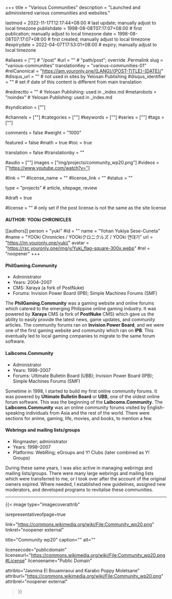 +++
title = "Various Communities"
description = "Launched and administered various communities and websites."

lastmod = 2022-11-17T12:17:44+08:00                 # last update; manually adjust to local timezone
publishdate = 1998-08-08T07:17:07+08:00             # first publication; manually adjust to local timezone
date = 1998-08-08T07:17:07+08:00                    # first created; manually adjust to local timezone
#expirydate = 2022-04-07T17:53:01+08:00              # expiry; manually adjust to local timezone

#aliases = [""]                                        # "/post"
#url = ""                                              # "path/post"; override .Permalink
slug = "various-communities"
translationKey = "various-communities-01"
#relCanonical = "https://iam.youronly.one/{LANG}/{POST-TITLE}-{DATE}/"
#disqus_url = ""                                       # not used in sites by Yelosan Publishing
#disqus_identifier = ""                                # set if date of this content is different from main translation

#redirectto = ""                                       # Yelosan Publishing: used in _index.md
#metarobots = "noindex"                                # Yelosan Publishing: used in _index.md

#syndication = [""]

#channels = [""]
#categories = [""]
#keywords = [""]
#series = [""]
#tags = [""]

comments = false
#weight = "1000"

featured = false
#math = true
#toc = true

translation = false
#translationby = ""

#audio = [""]
images = ["img/projects/community_wp20.png"]
#videos = ["https://www.youtube.com/watch?v="]

#link = ""
#license_name = ""
#license_link = ""
#status = ""

type = "projects"                                             # article, sitepage, review

#draft = true

#license = ""                                          # only set if the post license is not the same as the site license

#### AUTHOR: YOOki CHRONICLES ####
[[authors]]
  person = "yuki"
  #id = ""
  name = "Yohan Yukiya Sese-Cuneta"
  #name = "YOOki Chronicles / YOOkiクロニクルズ / YOOki 연대기"
  url = "https://im.youronly.one/yuki/"
  avatar = "https://rsc.youronly.one/img/y/Yuki_flag-square-300x.webp"
  #rel = "noopener"
+++

#### PhilGaming.Community

- Administrator
- Years: 2004–2007
- CMS: Xaraya (a fork of PostNuke)
- Forums: Invision Power Board (IPB); Simple Machines Forums (SMF)

The **PhilGaming.Community** was a gaming website and online forums which catered to the emerging Philippine online gaming industry. It was powered by **Xaraya** CMS (a fork of **PostNuke** CMS) which gave us the ability to easily provide the latest news, game updates, and community articles. The community forums ran on **Invision Power Board**, and we were one of the first gaming website and community which ran on **IPB**. This eventually led to local gaming companies to migrate to the same forum software.

#### Laibcoms.Community

- Administrator
- Years: 1998–2007
- Forums: Ultimate Bulletin Board (UBB); Invision Power Board (IPB); Simple Machines Forums (SMF)

Sometime in 1998, I started to build my first online community forums. It was powered by **Ultimate Bulletin Board** or **UBB**, one of the oldest online forum software. This was the beginning of the **Laibcoms.Community**. The **Laibcoms.Community** was an online community forums visited by English-speaking individuals from Asia and the rest of the world. There were sections for anime, gaming, life, movies, and books, to mention a few.

#### Webrings and mailing lists/groups

- Ringmaster; administrator
- Years: 1998–2007
- Platforms: WebRing; eGroups and Y! Clubs (later combined as Y! Groups)

During these same years, I was also active in managing webrings and mailing lists/groups. There were many large webrings and mailing lists which were transferred to me, or I took over after the account of the original owners expired. Where needed, I established new guidelines, assigned new moderators, and developed programs to revitalise these communities.

---

{{< image
  type="imagecoverattrib"

  isrepresentativeofpage=true

  link="https://commons.wikimedia.org/wiki/File:Community_wp20.png"
  linkrel="noopener external"

  title="Community wp20"
  caption=""
  alt=""

  licensecode="publicdomain"
  licenseurl="https://commons.wikimedia.org/wiki/File:Community_wp20.png#License"
  licensename="Public Domain"

  attribto="Jasmina El Bouamraoui and Karabo Poppy Moletsane"
  attriburl="https://commons.wikimedia.org/wiki/File:Community_wp20.png"
  attribrel="noopener external"
>}}
